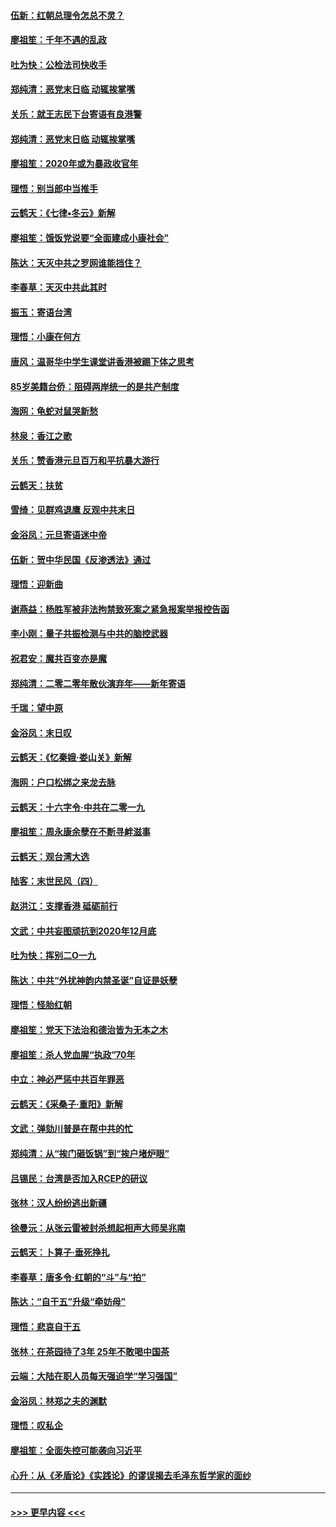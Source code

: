#### [伍新：红朝总理令怎总不灵？](../pages/nsc993/n11770813.md?t=01070822) 
#### [廖祖笙：千年不遇的乱政](../pages/nsc993/n11770373.md?t=01070822) 
#### [吐为快：公检法司快收手](../pages/nsc993/n11770359.md?t=01070822) 
#### [郑纯清：恶党末日临 动辄挨掌嘴](../pages/nsc993/n11769912.md?t=01070822) 
#### [关乐：就王志民下台寄语有良港警](../pages/nsc993/n11769903.md?t=01070822) 
#### [郑纯清：恶党末日临 动辄挨掌嘴](../pages/nsc993/n11769356.md?t=01070822) 
#### [廖祖笙：2020年或为暴政收官年](../pages/nsc993/n11768216.md?t=01070822) 
#### [理悟：别当郎中当推手](../pages/nsc993/n11768243.md?t=01070822) 
#### [云鹤天：《七律▪冬云》新解](../pages/nsc993/n11768204.md?t=01070822) 
#### [廖祖笙：饿饭党说要“全面建成小康社会”](../pages/nsc993/n11767482.md?t=01070822) 
#### [陈达：天灭中共之罗网谁能挡住？](../pages/nsc993/n11767465.md?t=01070822) 
#### [李春草：天灭中共此其时](../pages/nsc993/n11767452.md?t=01070822) 
#### [振玉：寄语台湾](../pages/nsc993/n11767432.md?t=01070822) 
#### [理悟：小康在何方](../pages/nsc993/n11767394.md?t=01070822) 
#### [唐风：温哥华中学生课堂讲香港被踢下体之思考](../pages/nsc993/n11766848.md?t=01070822) 
#### [85岁美籍台侨：阻碍两岸统一的是共产制度](../pages/nsc993/n11765043.md?t=01070822) 
#### [海网：龟蛇对鼠哭新愁](../pages/nsc993/n11764895.md?t=01070822) 
#### [林泉：香江之歌](../pages/nsc993/n11764415.md?t=01070822) 
#### [关乐：赞香港元旦百万和平抗暴大游行](../pages/nsc993/n11764382.md?t=01070822) 
#### [云鹤天：扶贫](../pages/nsc993/n11764245.md?t=01070822) 
#### [雪绮：见群鸡退鹰  反观中共末日](../pages/nsc993/n11762112.md?t=01070822) 
#### [金浴凤：元旦寄语迷中帝](../pages/nsc993/n11761788.md?t=01070822) 
#### [伍新：贺中华民国《反渗透法》通过](../pages/nsc993/n11761994.md?t=01070822) 
#### [理悟：迎新曲](../pages/nsc993/n11761152.md?t=01070822) 
#### [谢燕益：杨胜军被非法拘禁致死案之紧急报案举报控告函](../pages/nsc993/n11756134.md?t=01070822) 
#### [李小刚：量子共振检测与中共的脑控武器](../pages/nsc993/n11754518.md?t=01070822) 
#### [祝君安：魔共百变亦是魔](../pages/nsc993/n11754469.md?t=01070822) 
#### [郑纯清：二零二零年散伙演弃年——新年寄语](../pages/nsc993/n11754195.md?t=01070822) 
#### [千瑞：望中原](../pages/nsc993/n11754159.md?t=01070822) 
#### [金浴凤：末日叹](../pages/nsc993/n11752359.md?t=01070822) 
#### [云鹤天：《忆秦娥‧娄山关》新解](../pages/nsc993/n11752348.md?t=01070822) 
#### [海网：户口松绑之来龙去脉](../pages/nsc993/n11752328.md?t=01070822) 
#### [云鹤天：十六字令‧中共在二零一九](../pages/nsc993/n11752305.md?t=01070822) 
#### [廖祖笙：周永康余孽在不断寻衅滋事](../pages/nsc993/n11751013.md?t=01070822) 
#### [云鹤天：观台湾大选](../pages/nsc993/n11751007.md?t=01070822) 
#### [陆客：末世民风（四）](../pages/nsc993/n11749203.md?t=01070822) 
#### [赵洪江：支撑香港 砥砺前行](../pages/nsc993/n11748482.md?t=01070822) 
#### [文武：中共妄图顽抗到2020年12月底](../pages/nsc993/n11748446.md?t=01070822) 
#### [吐为快：挥别二O一九](../pages/nsc993/n11748411.md?t=01070822) 
#### [陈达：中共“外扰神韵内禁圣诞”自证是妖孽](../pages/nsc993/n11748226.md?t=01070822) 
#### [理悟：怪胎红朝](../pages/nsc993/n11748206.md?t=01070822) 
#### [廖祖笙：党天下法治和德治皆为无本之木](../pages/nsc993/n11748135.md?t=01070822) 
#### [廖祖笙：杀人党血腥“执政”70年](../pages/nsc993/n11745144.md?t=01070822) 
#### [中立：神必严惩中共百年罪恶](../pages/nsc993/n11744970.md?t=01070822) 
#### [云鹤天：《采桑子‧重阳》新解](../pages/nsc993/n11744948.md?t=01070822) 
#### [文武：弹劾川普是在帮中共的忙](../pages/nsc993/n11744758.md?t=01070822) 
#### [郑纯清：从“挨门砸饭锅”到“挨户堵炉眼”](../pages/nsc993/n11744745.md?t=01070822) 
#### [吕锡民：台湾是否加入RCEP的研议](../pages/nsc993/n11744701.md?t=01070822) 
#### [张林：汉人纷纷逃出新疆](../pages/nsc993/n11743530.md?t=01070822) 
#### [徐曼沅：从张云雷被封杀想起相声大师吴兆南](../pages/nsc993/n11741816.md?t=01070822) 
#### [云鹤天：卜算子‧垂死挣扎](../pages/nsc993/n11739956.md?t=01070822) 
#### [李春草：唐多令‧红朝的“斗”与“拍”](../pages/nsc993/n11739830.md?t=01070822) 
#### [陈达：“自干五”升级“牵妨母”](../pages/nsc993/n11739724.md?t=01070822) 
#### [理悟：悲哀自干五](../pages/nsc993/n11739547.md?t=01070822) 
#### [张林：在茶园待了3年 25年不敢喝中国茶](../pages/nsc993/n11739240.md?t=01070822) 
#### [云端：大陆在职人员每天强迫学“学习强国”](../pages/nsc993/n11738735.md?t=01070822) 
#### [金浴凤：林郑之夫的渊默](../pages/nsc993/n11737735.md?t=01070822) 
#### [理悟：叹私企](../pages/nsc993/n11737715.md?t=01070822) 
#### [廖祖笙：全面失控可能袭向习近平](../pages/nsc993/n11737704.md?t=01070822) 
#### [心升：从《矛盾论》《实践论》的谬误揭去毛泽东哲学家的面纱](../pages/nsc993/n11736962.md?t=01070822) 

----
#### [ >>> 更早内容 <<< ](../indexes/nsc993-earlier.md)
